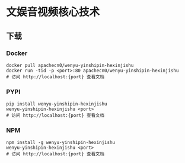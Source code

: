 # 文娱音视频核心技术

## 下载

### Docker

```
docker pull apachecn0/wenyu-yinshipin-hexinjishu
docker run -tid -p <port>:80 apachecn0/wenyu-yinshipin-hexinjishu
# 访问 http://localhost:{port} 查看文档
```

### PYPI

```
pip install wenyu-yinshipin-hexinjishu
wenyu-yinshipin-hexinjishu <port>
# 访问 http://localhost:{port} 查看文档
```

### NPM

```
npm install -g wenyu-yinshipin-hexinjishu
wenyu-yinshipin-hexinjishu <port>
# 访问 http://localhost:{port} 查看文档
```